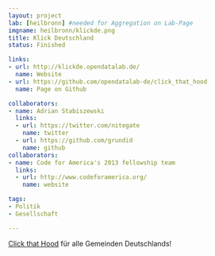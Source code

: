 ```yaml
---
layout: project
lab: [heilbronn] #needed for Aggregation on Lab-Page
imgname: heilbronn/klickde.png
title: Klick Deutschland
status: Finished

links:
- url: http://klickde.opendatalab.de/
  name: Website
- url: https://github.com/opendatalab-de/click_that_hood
  name: Page on Github

collaborators:
- name: Adrian Stabiszewski
  links:
  - url: https://twitter.com/nitegate
    name: twitter
  - url: https://github.com/grundid
    name: github
collaborators:
- name: Code for America's 2013 fellowship team
  links:
  - url: http://www.codeforamerica.org/
    name: website

tags:
- Politik
- Gesellschaft

---
```


<a href="http://click-that-hood.com/">Click that Hood</a> für alle Gemeinden Deutschlands!
